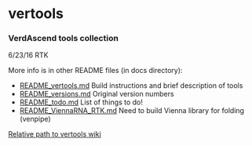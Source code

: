 vertools
========

### VerdAscend tools collection

6/23/16 RTK

More info is in other README files (in docs directory):

* [README_vertools.md](docs/README_vertools.md) Build instructions and brief description of tools
* [README_versions.md](docs/README_versions.md) Original version numbers 
* [README_todo.md](docs/README_todo.md) List of things to do!
* [README_ViennaRNA_RTK.md](docs/README_ViennaRNA_RTK.md) Need to build Vienna library for folding (venpipe)

[Relative path to vertools wiki](../../wiki)

